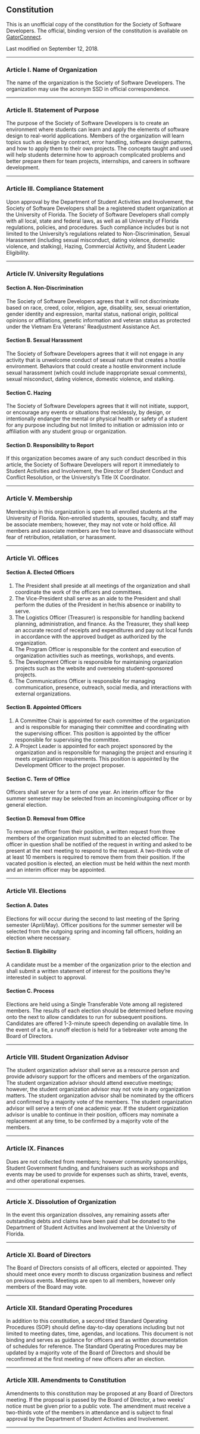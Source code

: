 
## Constitution

This is an unofficial copy of the constitution for the Society of Software
Developers. The official, binding version of the constitution is available on
[GatorConnect](https://orgs.studentinvolvement.ufl.edu/Organization/society-of-software-developers).

Last modified on September 12, 2018.

***

### Article I. Name of Organization

The name of the organization is the Society of Software Developers. The
organization may use the acronym SSD in official correspondence.

***

### Article II. Statement of Purpose

The purpose of the Society of Software Developers is to create an environment
where students can learn and apply the elements of software design to real-world
applications. Members of the organization will learn topics such as design by
contract, error handling, software design patterns, and how to apply them to
their own projects. The concepts taught and used will help students determine
how to approach complicated problems and better prepare them for team projects,
internships, and careers in software development.

***

### Article III. Compliance Statement

Upon approval by the Department of Student Activities and Involvement, the
Society of Software Developers shall be a registered student organization at the
University of Florida. The Society of Software Developers shall comply with all
local, state and federal laws, as well as all University of Florida regulations,
policies, and procedures. Such compliance includes but is not limited to the
University’s regulations related to Non-Discrimination, Sexual Harassment
(including sexual misconduct, dating violence, domestic violence, and stalking),
Hazing, Commercial Activity, and Student Leader Eligibility.

***

### Article IV. University Regulations

#### Section A. Non-Discrimination

The Society of Software Developers agrees that it will not discriminate based on
race, creed, color, religion, age, disability, sex, sexual orientation, gender
identity and expression, marital status, national origin, political opinions or
affiliations, genetic information and veteran status as protected under the
Vietnam Era Veterans' Readjustment Assistance Act.

#### Section B. Sexual Harassment

The Society of Software Developers agrees that it will not engage in any
activity that is unwelcome conduct of sexual nature that creates a hostile
environment. Behaviors that could create a hostile environment include sexual
harassment (which could include inappropriate sexual comments), sexual
misconduct, dating violence, domestic violence, and stalking.

#### Section C. Hazing

The Society of Software Developers agrees that it will not initiate, support, or
encourage any events or situations that recklessly, by design, or intentionally
endanger the mental or physical health or safety of a student for any purpose
including but not limited to initiation or admission into or affiliation with
any student group or organization.

#### Section D. Responsibility to Report

If this organization becomes aware of any such conduct described in this
article, the Society of Software Developers will report it immediately to
Student Activities and Involvement, the Director of Student Conduct and Conflict
Resolution, or the University’s Title IX Coordinator.

***

### Article V. Membership

Membership in this organization is open to all enrolled students at the
University of Florida.  Non-enrolled students, spouses, faculty, and staff may
be associate members; however, they may not vote or hold office.  All members
and associate members are free to leave and disassociate without fear of
retribution, retaliation, or harassment.

***

### Article VI. Offices

#### Section A. Elected Officers

 1. The President shall preside at all meetings of the organization and shall
    coordinate the work of the officers and committees.
 2. The Vice-President shall serve as an aide to the President and shall perform
    the duties of the President in her/his absence or inability to serve.
 3. The Logistics Officer (Treasurer) is responsible for handling backend
    planning, administration, and finance. As the Treasurer, they shall keep an
    accurate record of receipts and expenditures and pay out local funds in
    accordance with the approved budget as authorized by the organization.
 4. The Program Officer is responsible for the content and execution of
    organization activities such as meetings, workshops, and events.
 5. The Development Officer is responsible for maintaining organization projects
    such as the website and overseeing student-sponsored projects.
 6. The Communications Officer is responsible for managing communication,
    presence, outreach, social media, and interactions with external
    organizations.

#### Section B. Appointed Officers

 1. A Committee Chair is appointed for each committee of the organization and is
    responsible for managing their committee and coordinating with the
    supervising officer. This position is appointed by the officer responsible
    for supervising the committee.
 2. A Project Leader is appointed for each project sponsored by the organization
    and is responsible for managing the project and ensuring it meets
    organization requirements. This position is appointed by the Development
    Officer to the project proposer.

#### Section C. Term of Office

Officers shall server for a term of one year. An interim officer for the summer
semester may be selected from an incoming/outgoing officer or by general
election.

#### Section D. Removal from Office

To remove an officer from their position, a written request from three members
of the organization must submitted to an elected officer. The officer in
question shall be notified of the request in writing and asked to be present at
the next meeting to respond to the request. A two-thirds vote of at least 10
members is required to remove them from their position. If the vacated position
is elected, an election must be held within the next month and an interim
officer may be appointed.

***

### Article VII. Elections

#### Section A. Dates

Elections for will occur during the second to last meeting of the Spring
semester (April/May). Officer positions for the summer semester will be selected
from the outgoing spring and incoming fall officers, holding an election where
necessary.

#### Section B. Eligibility

A candidate must be a member of the organization prior to the election and shall
submit a written statement of interest for the positions they’re interested in
subject to approval.

#### Section C. Process

Elections are held using a Single Transferable Vote among all registered
members. The results of each election should be determined before moving onto
the next to allow candidates to run for subsequent positions. Candidates are
offered 1-3-minute speech depending on available time. In the event of a tie, a
runoff election is held for a tiebreaker vote among the Board of Directors.

***

### Article VIII. Student Organization Advisor

The student organization advisor shall serve as a resource person and provide
advisory support for the officers and members of the organization. The student
organization advisor should attend executive meetings; however, the student
organization advisor may not vote in any organization matters.  The student
organization advisor shall be nominated by the officers and confirmed by a
majority vote of the members. The student organization advisor will serve a term
of one academic year. If the student organization advisor is unable to continue
in their position, officers may nominate a replacement at any time, to be
confirmed by a majority vote of the members.

***

### Article IX. Finances

Dues are not collected from members; however community sponsorships, Student
Government funding, and fundraisers such as workshops and events may be used to
provide for expenses such as shirts, travel, events, and other operational
expenses.

***

### Article X. Dissolution of Organization

In the event this organization dissolves, any remaining assets after outstanding
debts and claims have been paid shall be donated to the Department of Student
Activities and Involvement at the University of Florida.

***

### Article XI. Board of Directors

The Board of Directors consists of all officers, elected or appointed. They
should meet once every month to discuss organization business and reflect on
previous events. Meetings are open to all members, however only members of the
Board may vote.

***

### Article XII. Standard Operating Procedures

In addition to this constitution, a second titled Standard Operating Procedures
(SOP) should define day-to-day operations including but not limited to meeting
dates, time, agendas, and locations. This document is not binding and serves as
guidance for officers and as written documentation of schedules for reference.
The Standard Operating Procedures may be updated by a majority vote of the Board
of Directors and should be reconfirmed at the first meeting of new officers after
an election.

***

### Article XIII. Amendments to Constitution

Amendments to this constitution may be proposed at any Board of Directors
meeting. If the proposal is passed by the Board of Director, a two weeks’ notice
must be given prior to a public vote. The amendment must receive a two-thirds
vote of the members in attendance and is subject to final approval by the
Department of Student Activities and Involvement.

***
